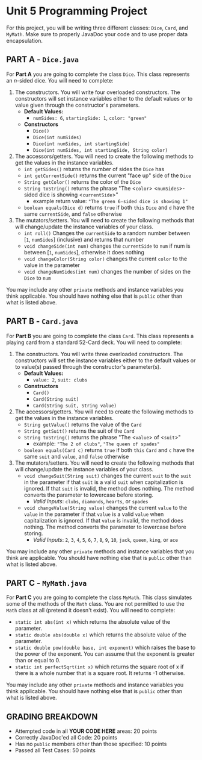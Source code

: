 # Unit 5 Programming Project

For this project, you will be writing three different classes: `Dice`, `Card`, and `MyMath`. Make sure to properly JavaDoc your code and to use proper data encapsulation.

## PART A - `Dice.java`

For **Part A** you are going to complete the class `Dice`. This class represents an *n*-sided dice. You will need to complete:

1. The constructors. You will write four overloaded constructors. The constructors will set instance variables either to the default values or to value given through the constructor's parameters.
   - **Default Values:**
      - `numSides: 6`, `startingSide: 1`, `color: "green"`
   - **Constructors**
      - `Dice()`
      - `Dice(int numSides)`
      - `Dice(int numSides, int startingSide)`
      - `Dice(int numSides, int startingSide, String color)`
2. The accessors/getters. You will need to create the following methods to get the values in the instance variables.
   - `int getSides()` returns the number of sides the `Dice` has
   - `int getCurrentSide()` returns the current "face up" side of the `Dice`
   - `String getColor()` returns the color of the `Dice`
   - `String toString()` returns the phrase "The <`color`> <`numSides`>-sided dice is showing <`currentSide`>"
      - example return value: `"The green 6-sided dice is showing 1"`
   - `boolean equals(Dice d)` returns `true` if both `this` `Dice` and `d` have the same `currentSide`, and `false` otherwise
3. The mutators/setters. You will need to create the following methods that will change/update the instance variables of your class.
   - `int roll()` Changes the `currentSide` to a random number between [`1`, `numSides`] (inclusive) and returns that number
   - `void changeSide(int num)` changes the `currentSide` to `num` if num is between [`1`, `numSides`], otherwise it does nothing
   - `void changeColor(String color)` changes the current `color` to the value in the parameter
   - `void changeNumSides(int num)` changes the number of sides on the `Dice` to `num`

You may include any other `private` methods and instance variables you think applicable. You should have nothing else that is `public` other than what is listed above.

## PART B - `Card.java`

For **Part B** you are going to complete the class `Card`. This class represents a playing card from a standard 52-Card deck. You will need to complete:

1. The constructors. You will write three overloaded constructors. The constructors will set the instance variables either to the default values or to value(s) passed through the constructor's parameter(s).
   - **Default Values:**
      - `value: 2`, `suit: clubs`
   - **Constructors**
      - `Card()`
      - `Card(String suit)`
      - `Card(String suit, String value)`
2. The accessors/getters. You will need to create the following methods to get the values in the instance variables.
   - `String getValue()` returns the value of the `Card`
   - `String getSuit()` returns the suit of the `Card`
   - `String toString()` returns the phrase "The <`value`> of <`suit`>"
      - example: `"The 2 of clubs"`, `"The queen of spades"`
   - `boolean equals(Card c)` returns `true` if both `this` `Card` and `c` have the same `suit` and `value`, and `false` otherwise
3. The mutators/setters. You will need to create the following methods that will change/update the instance variables of your class.
   - `void changeSuit(String suit)` changes the current `suit` to the `suit` in the parameter if that `suit` is a valid `suit` when capitalization is ignored. If that `suit` is invalid, the method does nothing. The method converts the parameter to lowercase before storing.
      - *Valid Inputs*: `clubs`, `diamonds`, `hearts`, or `spades`
   - `void changeValue(String value)` changes the current `value` to the `value` in the parameter if that `value` is a valid `value` when capitalization is ignored. If that `value` is invalid, the method does nothing. The method converts the parameter to lowercase before storing.
      - *Valid Inputs*: `2`, `3`, `4`, `5`, `6`, `7`, `8`, `9`, `10`, `jack`, `queen`, `king`, or `ace`

You may include any other `private` methods and instance variables that you think are applicable. You should have nothing else that is `public` other than what is listed above.

## PART C - `MyMath.java`

For **Part C** you are going to complete the class `MyMath`. This class simulates some of the methods of the `Math` class. You are not permitted to use the `Math` class at all (pretend it doesn't exist). You will need to complete:

- `static int abs(int x)` which returns the absolute value of the parameter.
- `static double abs(double x)` which returns the absolute value of the parameter.
- `static double pow(double base, int exponent)` which raises the base to the power of the exponent. You can assume that the exponent is greater than or equal to 0.
- `static int perfectSqrt(int x)` which returns the square root of x if there is a whole number that is a square root. It returns -1 otherwise.

You may include any other `private` methods and instance variables you think applicable. You should have nothing else that is `public` other than what is listed above.

## GRADING BREAKDOWN

- Attempted code in all **YOUR CODE HERE** areas: 20 points
- Correctly JavaDoc'ed all Code: 20 points
- Has no `public` members other than those specified: 10 points
- Passed all Test Cases: 50 points
